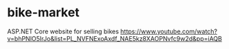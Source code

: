 # bike-market
ASP.NET Core website for selling bikes
https://www.youtube.com/watch?v=bhPNlO5IrJo&list=PL_NVFNExoAxdf_NAE5kz8XAOPNvfc9w2d&pp=iAQB
